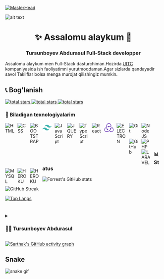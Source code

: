 
[![MasterHead](https://i.pinimg.com/originals/56/c9/d7/56c9d773a346db66c907d60cbc44d9d8.gif)](https://rasuljonFullStackDev.io)

![alt text](https://i.pinimg.com/originals/56/c9/d7/56c9d773a346db66c907d60cbc44d9d8.gif)
<h1 align="center"> ✨ Assalomu alaykum    👋</h1>

<h3 align="center">Tursunboyev Abdurasul Full-Stack developper</h3>


Assalomu alaykum men Full-Stack dasturchiman.Hozirda <a href='https://t.me/uitc_uz'>UITC</a> kompaniyasida ish faoliyatimni yurutmoqdaman.Agar sizlarda qandayadir savol Takliflar bolsa menga murojat qilishingiz mumkin.

## 📞 Bog'lanish

   <p align="left">
      <a href="https://github.com/rasuljonFullStackDev?tab=repositories">
         <img alt="total stars" title="Git Hub" src="https://custom-icon-badges.demolab.com/github/stars/rasuljonFullStackDev?color=55960c&style=for-the-badge&labelColor=488207&logo=star"/>
      </a>
      <a href="tel:+998995192378">
         <img alt="total stars" title="Telefon" src="https://custom-icon-badges.demolab.com/badge/+998 (99) 519 23 78-orange?style=for-the-badge&logo=phone&logoColor=white"/>
      </a>
      <a  href='https://mail.google.com/mail/tursunboyevabdurasuldevolop'>
           <img alt="total stars" title="Email" src="https://custom-icon-badges.demolab.com/badge/-tursunboyevabdurasuldevolop@gmail.com-red?style=for-the-badge&logo=mention&logoColor=white"/>
       </a>
   </p>

### 🧰 Biladigan texnologiyalarim

<img align="left" alt="HTML" width="30px" style="padding-right:10px;" src="https://cdn.jsdelivr.net/gh/devicons/devicon/icons/html5/html5-plain.svg" />
<img align="left" alt="CSS" width="30px" style="padding-right:10px;" src="https://cdn.jsdelivr.net/gh/devicons/devicon/icons/css3/css3-plain.svg" />
<img align="left" alt="BOOTSTRAP" width="30px" style="padding-right:10px;" src="https://cdn.jsdelivr.net/gh/devicons/devicon/icons/bootstrap/bootstrap-original.svg" />
<img align="left" alt="TAILWINDCSS" width="30px" style="padding-right:10px;" src="https://raw.githubusercontent.com/devicons/devicon/master/icons/tailwindcss/tailwindcss-plain.svg" />
<img align="left" alt="JavaScript" width="30px" style="padding-right:10px;" src="https://cdn.jsdelivr.net/gh/devicons/devicon/icons/javascript/javascript-plain.svg" />
<img align="left" alt="JQUERY" width="30px" style="padding-right:10px;" src="https://cdn.jsdelivr.net/gh/devicons/devicon/icons/jquery/jquery-plain-wordmark.svg" />
<img align="left" alt="TypeScript" width="30px" style="padding-right:10px;" src="https://cdn.jsdelivr.net/gh/devicons/devicon/icons/typescript/typescript-plain.svg" />
<img align="left" alt="React" width="30px" style="padding-right:10px;" src="https://cdn.jsdelivr.net/gh/devicons/devicon/icons/react/react-original.svg" />
<img align="left" alt="REDUX" width="30px" style="padding-right:10px;" src="https://raw.githubusercontent.com/devicons/devicon/master/icons/redux/redux-original.svg" />
<img align="left" alt="ELECTRON" width="30px" style="padding-right:10px;" src="https://cdn.jsdelivr.net/gh/devicons/devicon/icons/electron/electron-original.svg" />
<img align="left" alt="Git" width="30px" style="padding-right:10px;" src="https://cdn.jsdelivr.net/gh/devicons/devicon/icons/git/git-original.svg" />
<img align="left" alt="NodeJS" width="30px" style="padding-right:10px;" src="https://cdn.jsdelivr.net/gh/devicons/devicon/icons/nodejs/nodejs-original.svg" />
<img align="left" alt="GitHub" width="30px" style="padding-right:10px;" src="https://cdn.jsdelivr.net/gh/devicons/devicon/icons/github/github-original-wordmark.svg" />
<img align="left" alt="PHP" width="30px" style="padding-right:10px;" src="https://cdn.jsdelivr.net/gh/devicons/devicon/icons/php/php-original.svg" />
<img align="left" alt="LARAVEL" width="30px" style="padding-right:10px;" src="https://cdn.jsdelivr.net/gh/devicons/devicon/icons/laravel/laravel-plain-wordmark.svg" />
<img align="left" alt="MYSQL" width="30px" style="padding-right:10px; padding-top:10px;" src="https://cdn.jsdelivr.net/gh/devicons/devicon/icons/mysql/mysql-original-wordmark.svg" />
<img align="left" alt="HEROKU" width="30px" style="padding-right:10px; padding-top:10px;" src="https://cdn.jsdelivr.net/gh/devicons/devicon/icons/heroku/heroku-plain-wordmark.svg" />
<img align="left" alt="HEROKU" width="30px" style="padding-right:10px; padding-top:10px;" src="https://www.vectorlogo.zone/logos/getpostman/getpostman-icon.svg" />

<br />
<br />
<br />

<!-- ### 📺 Bajargan ishlarim -->
#

### 📊 Status

![Forrest's GitHub stats](https://github-readme-stats.vercel.app/api?username=rasuljonFullStackDev&show_icons=true&theme=radical)

![GitHub Streak](https://streak-stats.demolab.com?user=rasuljonFullStackDev&theme=gruvbox&border_radius=4.5)

[![Top Langs](https://github-readme-stats.vercel.app/api/top-langs/?username=rasuljonFullStackDev&layout=compact)](https://github.com/anuraghazra/github-readme-stats)




#
<details>
 <summary><h3>👨‍💻 Tursunboyev Abdurasul</h3></summary>
   Men dasturlashni 2020-yil dekabr oyida web dastulashni  Front-end bo'limini  mustaqil o'rgana boshladim.
   2021-yil aprel oyida <a  href='https://t.me/uitc_uz' >UITC</a> kompaniyasiga stajjorlikga kirdim.
   2021-yil avgust oyidan  <a  href='https://t.me/uitc_uz' >UITC</a> kompaniyasiga rasman ishga kirdim va dars berishni boshladim. Hozirda ham <a  href='https://t.me/uitc_uz' >UITC</a> kompaniyasiga dars berish va loyihalar ustida ishlamoqdaman. 
</details>

[![Sarthak's GitHub activity graph](https://activity-graph.herokuapp.com/graph?username=rasuljonFullStackDev&&theme=xcode)](https://github.com/rasuljonFullStackDev)

## Snake

![snake gif](https://github.com/YOUR_USERNAME/rasuljonFullStackDev/blob/output/github-contribution-grid-snake.gif)
<!--
**rasuljonFullStackDev/rasuljonFullStackDev** is a ✨ _special_ ✨ repository because its `README.md` (this file) appears on your GitHub profile.

<!-- Here are some ideas to get you started:

- 🔭 I’m currently working on ...
- 🌱 I’m currently learning ...
- 👯 I’m looking to collaborate on ...
- 🤔 I’m looking for help with ...
- 💬 Ask me about ...
- 📫 How to reach me: ...
- 😄 Pronouns: ...
- ⚡ Fun fact: ...
--> 
